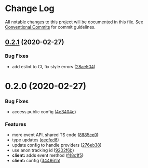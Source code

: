 # Change Log

All notable changes to this project will be documented in this file.
See [Conventional Commits](https://conventionalcommits.org) for commit guidelines.

## [0.2.1](https://github.com/hstove/bsk-analytics/compare/v0.2.0...v0.2.1) (2020-02-27)


### Bug Fixes

* add eslint to CI, fix style errors ([28ae504](https://github.com/hstove/bsk-analytics/commit/28ae50430b3a97bcd1ae5b0f8ebeac1857bbb2b6))





# 0.2.0 (2020-02-27)


### Bug Fixes

* access public config ([4e3404e](https://github.com/hstove/bsk-analytics/commit/4e3404e3596450d971e226e4d1423a8819525ec9))


### Features

* more event API, shared TS code ([8885ce0](https://github.com/hstove/bsk-analytics/commit/8885ce0ccc48e7eed99f31ef5882924aaf530db1))
* type updates ([eecfed8](https://github.com/hstove/bsk-analytics/commit/eecfed8a418aaa5644b2a6b587408d0c8c0e55ea))
* update config to handle providers ([276eb38](https://github.com/hstove/bsk-analytics/commit/276eb38f87586baf3bbf2bdc70ea1cc2c5c842db))
* use anon tracking id ([9202f6b](https://github.com/hstove/bsk-analytics/commit/9202f6b6f35f621208ff6ff2efef64942dbdb29b))
* **client:** adds event method ([f48c1f5](https://github.com/hstove/bsk-analytics/commit/f48c1f5ec70a9f9afdb12f3a8873316cb41d5d5d))
* **client:** config ([344861a](https://github.com/hstove/bsk-analytics/commit/344861af916a79713ca91668e53b7c11f5765ad5))

